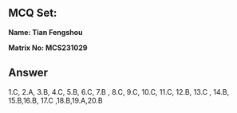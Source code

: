 ## MCQ Set:

**Name: Tian Fengshou**

**Matrix No: MCS231029**

## Answer

1.C, 2.A, 3.B, 4.C, 5.B, 6.C, 7.B , 8.C, 9.C, 10.C, 11.C, 12.B, 13.C , 14.B, 15.B,16.B, 17.C ,18.B,19.A,20.B

